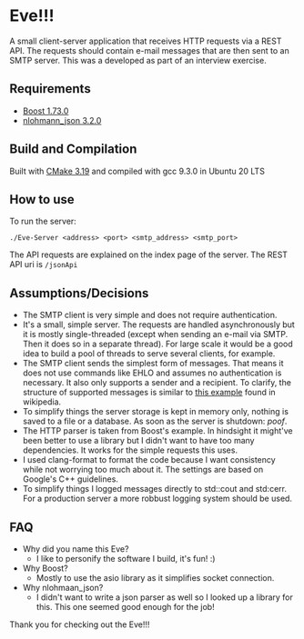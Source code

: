 # Eve!!!
A small client-server application that receives HTTP requests via a REST API. The requests should contain e-mail messages that are then sent to an SMTP server. This was a developed as part of an interview exercise.

## Requirements
- [Boost 1.73.0](https://github.com/boostorg)
- [nlohmann_json 3.2.0](https://github.com/nlohmann/json)

## Build and Compilation
Built with [CMake 3.19](https://cmake.org/) and compiled with gcc 9.3.0 in Ubuntu 20 LTS

## How to use
To run the server:

`./Eve-Server <address> <port> <smtp_address> <smtp_port>`

The API requests are explained on the index page of the server. The REST API uri is `/jsonApi`

## Assumptions/Decisions
- The SMTP client is very simple and does not require authentication.
- It's a small, simple server. The requests are handled asynchronously but it is mostly single-threaded (except when sending an e-mail via SMTP. Then it does so in a separate thread). For large scale it would be a good idea to build a pool of threads to serve several clients, for example.
- The SMTP client sends the simplest form of messages. That means it does not use commands like EHLO and assumes no authentication is necessary. It also only supports a sender and a recipient. To clarify, the structure of supported messages is similar to [this example](https://en.wikipedia.org/wiki/Simple_Mail_Transfer_Protocol#SMTP_transport_example) found in wikipedia.
- To simplify things the server storage is kept in memory only, nothing is saved to a file or a database. As soon as the server is shutdown: *poof*.
- The HTTP parser is taken from Boost's example. In hindsight it might've been better to use a library but I didn't want to have too many dependencies. It works for the simple requests this uses.
- I used clang-format to format the code because I want consistency while not worrying too much about it. The settings are based on Google's C++ guidelines.
- To simplify things I logged messages directly to std::cout and std:cerr. For a production server a more robbust logging system should be used.

## FAQ
- Why did you name this Eve?
  - I like to personify the software I build, it's fun! :)
- Why Boost?
  - Mostly to use the asio library as it simplifies socket connection.
- Why nlohmaan_json?
  - I didn't want to write a json parser as well so I looked up a library for this. This one seemed good enough for the job!

Thank you for checking out the Eve!!!
